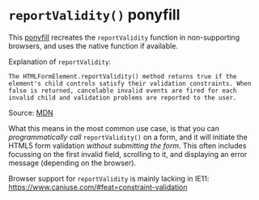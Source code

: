 # `reportValidity()` ponyfill

This [ponyfill](https://ponyfill.com) recreates the `reportValidity` function in non-supporting browsers, and uses the native function if available.

Explanation of `reportValidity`:

    The HTMLFormElement.reportValidity() method returns true if the element's child controls satisfy their validation constraints. When false is returned, cancelable invalid events are fired for each invalid child and validation problems are reported to the user.

Source: [MDN](https://developer.mozilla.org/en-US/docs/Web/API/HTMLFormElement/reportValidity)

What this means in the most common use case, is that you can _programmatically call_ `reportValidity()` on a form, and it will initiate the HTML5 form validation _without submitting the form_. This often includes focussing on the first invalid field, scrolling to it, and displaying an error message (depending on the browser).

Browser support for `reportValidity` is mainly lacking in IE11: https://www.caniuse.com/#feat=constraint-validation

